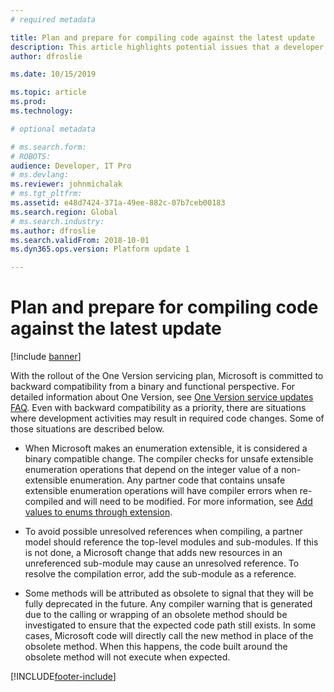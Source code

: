 ```yaml
---
# required metadata

title: Plan and prepare for compiling code against the latest update
description: This article highlights potential issues that a developer might see when compiling partner code with the latest product updates.
author: dfroslie

ms.date: 10/15/2019

ms.topic: article
ms.prod: 
ms.technology: 

# optional metadata

# ms.search.form: 
# ROBOTS: 
audience: Developer, IT Pro
# ms.devlang: 
ms.reviewer: johnmichalak
# ms.tgt_pltfrm: 
ms.assetid: e48d7424-371a-49ee-882c-07b7ceb00183
ms.search.region: Global
# ms.search.industry: 
ms.author: dfroslie
ms.search.validFrom: 2018-10-01
ms.dyn365.ops.version: Platform update 1

---
```


# Plan and prepare for compiling code against the latest update

[!include [banner](../includes/banner.md)]

With the rollout of the One Version servicing plan, Microsoft is committed to backward compatibility from a binary and functional perspective. For detailed information about One Version, see [One Version service updates FAQ](../../fin-ops/get-started/one-version.md). Even with backward compatibility as a priority, there are situations where development activities may result in required code changes. Some of those situations are described below. 

- When Microsoft makes an enumeration extensible, it is considered a binary compatible change. The compiler checks for unsafe extensible enumeration operations that depend on the integer value of a non-extensible enumeration. Any partner code that contains unsafe extensible enumeration operations will have compiler errors when re-compiled and will need to be modified. For more information, see [Add values to enums through extension](../extensibility/add-enum-value.md).

- To avoid possible unresolved references when compiling, a partner model should reference the top-level modules and sub-modules. If this is not done, a Microsoft change that adds new resources in an unreferenced sub-module may cause an unresolved reference. To resolve the compilation error, add the sub-module as a reference.

- Some methods will be attributed as obsolete to signal that they will be fully deprecated in the future. Any compiler warning that is generated due to the calling or wrapping of an obsolete method should be investigated to ensure that the expected code path still exists. In some cases, Microsoft code will directly call the new method in place of the obsolete method. When this happens, the code built around the obsolete method will not execute when expected.


[!INCLUDE[footer-include](../../../includes/footer-banner.md)]